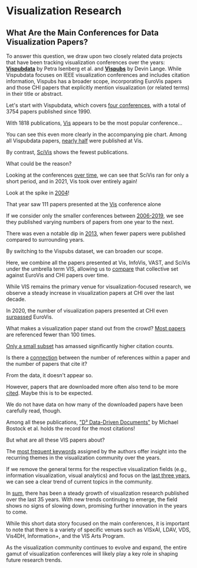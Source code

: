# Visualization Research

## What Are the Main Conferences for Data Visualization Papers?

To answer this question, we draw upon two closely related data projects that have been tracking visualization conferences over the years: **<a href="https://sites.google.com/site/vispubdata/home">Vispubdata</a>** by Petra Isenberg et al. and **<a href="https://vispubs.com/">Vispubs</a>** by Devin Lange. While Vispubdata focuses on IEEE visualization conferences and includes citation information, Vispubs has a broader scope, incorporating EuroVis papers and those CHI papers that explicitly mention visualization (or related terms) in their title or abstract.

Let's start with Vispubdata, which covers [four conferences](vis/#IEEEvis_countPerConf&col=%23FF00D3&yax=0;2000&line=&ann=&high=), with a total of 3754 papers published since 1990.


With 1818 publications, [Vis](vis/#IEEEvis_countPerConf&col=%23FF00D3&yax=0;2000&line=InfoVis;0.7;Vis;0.8;1898.1;0;1841.1;0&ann=VAST%3B0%3B1873%3B0%3B1%2C818&) appears to be the most popular conference...


You can see this even more clearly in the accompanying pie chart. Among all Vispubdata papers, [nearly half](vis/#IEEEvis_countPerConf_pie&col=%23FF00D3&line=&ann=&high=) were published at Vis.


By contrast, [SciVis](vis/#IEEEvis_countPerConf_pie&col=%23FF00D3&line=&ann=&high=305;SciVis;305) shows the fewest publications. 

What could be the reason?


Looking at the conferences [over time](vis/#IEEEvis_overTime&col=%23FF00D3&yax=0;179.6&line=&ann=&high=), we can see that SciVis ran for only a short period, and in 2021, Vis took over entirely again!


Look at the spike in [2004](vis/#IEEEvis_overTime&col=%23FF00D3&yax=0;179.6&line=2001;0.8;2003;0.7;169.6;0;172.1;0&ann=2000%3B0.7%3B165.5%3B0%3B174&high=)!


That year saw 111 papers presented at the [Vis](vis/#IEEEvis_overTime&col=%23FF00D3&yax=0;180&line=2002;0.4;2004;0.4;130.5;0;114.9;0&ann=1999%3B0.9%3B130.3%3B0%3BVis%3A%20111&high=2004;111;Vis) conference alone


If we consider only the smaller conferences between [2006-2019](vis/#IEEEvis_smallerConf), we see they published varying numbers of papers from one year to the next.


There was even a notable dip in [2013](vis/#IEEEvis_smallerConf&col=%23FF00D3&yax=0;70&xax=2009;2017&line=2013;0;2013;0;0;0;70;0&ann=&high=2013;31;SciVis), when fewer papers were published compared to surrounding years.


By switching to the Vispubs dataset, we can broaden our scope. 

Here, we combine all the papers presented at Vis, InfoVis, VAST, and SciVis under the umbrella term VIS, allowing us to [compare](vis/#vispubs_overTime) that collective set against EuroVis and CHI papers over time.


While VIS remains the primary venue for visualization-focused research, we observe a steady increase in visualization papers at CHI over the last decade. 

In 2020, the number of visualization papers presented at CHI even [surpassed](vis/#vispubs_overTime&col=%23FF00D3&yax=0;180&xax=2006;2024&line=2019.98;0;2019.99;0;0;0;180;0&ann=&high=2019.94;56.56) EuroVis.


What makes a visualization paper stand out from the crowd? [Most papers](vis/#IEEEvis_citationHisto&col=%23FF00D3&yax=0;4000&line=&ann=&high=0%20%E2%80%93%20100;3532) are referenced fewer than 100 times.


[Only a small subset](vis/#IEEEvis_citationHisto&col=%23FF00D3&yax=0;209&line=0;0;2,0;0;2,0;0;2&ann=200%3B0%3B176.3%3B0%3B172,200%3B0.9%3B34.7%3B0%3B27&) has amassed significantly higher citation counts.


Is there a [connection](vis/#IEEEvis_citeAndCited) between the number of references within a paper and the number of papers that cite it?

From the data, it doesn't appear so.


However, papers that are downloaded more often also tend to be more [cited](vis/#IEEEvis_downloadsAndCited&col=%23FF00D3&yax=0;800&xax=0;15000&line=&ann=&high=). Maybe this is to be expected. 

We do not have data on how many of the downloaded papers have been carefully read, though.


Among all these publications, ["D³ Data-Driven Documents"](vis/#IEEEvis_downloadsAndCited&col=%23FF00D3&yax=0;2200&xax=0;27985.1&line=11523.36;0;10893.95;0;1745.6;0;2028.4;0&ann=11295.1%3B0%3B1644.3%3B0%3BD³%20Data-Driven%20Documents&high=10871;2061) by Michael Bostock et al. holds the record for the most citations!


But what are all these VIS papers about? 

The [most frequent keywords](vis/#vispubs_topKeywords&col=%23FF00D3&xax=0;260.4&line=&ann=&high=) assigned by the authors offer insight into the recurring themes in the visualization community over the years.


If we remove the general terms for the respective visualization fields (e.g., information visualization, visual analytics) and focus on the [last three years](vis/#vispubs_topKeywordsRecently), we can see a clear trend of current topics in the community.


In [sum](vis/#vispubs_overTimeSum&col=%2300F05E&yax=0;280&xax=1989.99;2024&line=&ann=&high=), there has been a steady growth of visualization research published over the last 35 years. With new trends continuing to emerge, the field shows no signs of slowing down, promising further innovation in the years to come.

While this short data story focused on the main conferences, it is important to note that there is a variety of specific venues such as VISxAI, LDAV, VDS, Vis4DH, Information+, and the VIS Arts Program.

As the visualization community continues to evolve and expand, the entire gamut of visualization conferences will likely play a key role in shaping future research trends.
